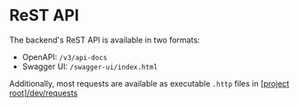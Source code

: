 # ReST API

The backend's ReST API is available in two formats:
* OpenAPI: `/v3/api-docs`
* Swagger UI: `/swagger-ui/index.html`

Additionally, most requests are available as executable `.http` files in [[project root]/dev/requests](../dev/requests)